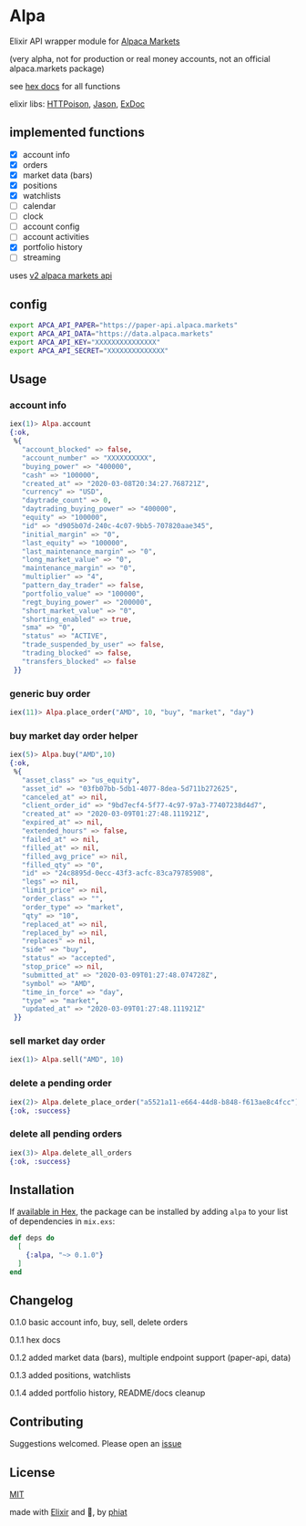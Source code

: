 # Alpa

Elixir API wrapper module for [Alpaca Markets](https://alpaca.markets)

(very alpha, not for production or real money accounts, not an official alpaca.markets package)

see [hex docs](https://hexdocs.pm/alpa) for all functions

elixir libs: [HTTPoison](https://github.com/edgurgel/httpoison/), [Jason](https://github.com/michalmuskala/jason), [ExDoc](https://github.com/elixir-lang/ex_doc)  

## implemented functions

- [x] account info
- [x] orders
- [x] market data (bars)
- [x] positions
- [x] watchlists
- [ ] calendar
- [ ] clock
- [ ] account config
- [ ] account activities
- [x] portfolio history
- [ ] streaming

uses [v2 alpaca markets api](https://docs.alpaca.markets/api-documentation/api-v2/)

## config

```bash
export APCA_API_PAPER="https://paper-api.alpaca.markets"
export APCA_API_DATA="https://data.alpaca.markets"
export APCA_API_KEY="XXXXXXXXXXXXXXX"
export APCA_API_SECRET="XXXXXXXXXXXXXX"
```

## Usage

### account info

```elixir
iex(1)> Alpa.account
{:ok,
 %{
   "account_blocked" => false,
   "account_number" => "XXXXXXXXXX",
   "buying_power" => "400000",
   "cash" => "100000",
   "created_at" => "2020-03-08T20:34:27.768721Z", 
   "currency" => "USD",
   "daytrade_count" => 0,
   "daytrading_buying_power" => "400000",
   "equity" => "100000",
   "id" => "d905b07d-240c-4c07-9bb5-707820aae345",
   "initial_margin" => "0",
   "last_equity" => "100000",
   "last_maintenance_margin" => "0",
   "long_market_value" => "0",
   "maintenance_margin" => "0",
   "multiplier" => "4",
   "pattern_day_trader" => false,
   "portfolio_value" => "100000",
   "regt_buying_power" => "200000",
   "short_market_value" => "0",
   "shorting_enabled" => true,
   "sma" => "0",
   "status" => "ACTIVE",
   "trade_suspended_by_user" => false,
   "trading_blocked" => false,
   "transfers_blocked" => false
 }}
```

### generic buy order

```elixir
iex(11)> Alpa.place_order("AMD", 10, "buy", "market", "day")
```

### buy market day order helper

```elixir
iex(5)> Alpa.buy("AMD",10)
{:ok,
 %{
   "asset_class" => "us_equity",
   "asset_id" => "03fb07bb-5db1-4077-8dea-5d711b272625",
   "canceled_at" => nil,
   "client_order_id" => "9bd7ecf4-5f77-4c97-97a3-77407238d4d7",
   "created_at" => "2020-03-09T01:27:48.111921Z",
   "expired_at" => nil,
   "extended_hours" => false,
   "failed_at" => nil,
   "filled_at" => nil,
   "filled_avg_price" => nil,
   "filled_qty" => "0",
   "id" => "24c8895d-0ecc-43f3-acfc-83ca79785908",
   "legs" => nil,
   "limit_price" => nil,
   "order_class" => "",
   "order_type" => "market",
   "qty" => "10",
   "replaced_at" => nil,
   "replaced_by" => nil,
   "replaces" => nil,
   "side" => "buy",
   "status" => "accepted",
   "stop_price" => nil,
   "submitted_at" => "2020-03-09T01:27:48.074728Z",
   "symbol" => "AMD",
   "time_in_force" => "day",
   "type" => "market",
   "updated_at" => "2020-03-09T01:27:48.111921Z"
 }}
```

### sell market day order

```elixir
iex(1)> Alpa.sell("AMD", 10)
```

### delete a pending order 

```elixir
iex(2)> Alpa.delete_place_order("a5521a11-e664-44d8-b848-f613ae8c4fcc")
{:ok, :success}
```

### delete all pending orders

```elixir
iex(3)> Alpa.delete_all_orders
{:ok, :success}
```

## Installation

If [available in Hex](https://hex.pm/docs/publish), the package can be installed
by adding `alpa` to your list of dependencies in `mix.exs`:

```elixir
def deps do
  [
    {:alpa, "~> 0.1.0"}
  ]
end
```

## Changelog

0.1.0 basic account info, buy, sell, delete orders

0.1.1 hex docs

0.1.2 added market data (bars), multiple endpoint support (paper-api, data)

0.1.3 added positions, watchlists

0.1.4 added portfolio history, README/docs cleanup

## Contributing

Suggestions welcomed.  Please open an [issue](https://github.com/phiat/alpa/issues)

## License

[MIT](https://opensource.org/licenses/MIT) 

made with [Elixir](https://elixir-lang.org/) and 💙,  by [phiat](https://github.com/phiat)
